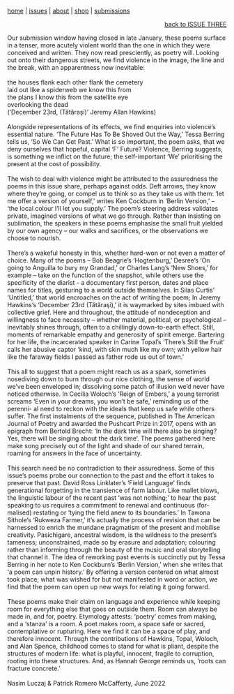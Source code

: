 [home](index.md) | [issues](issues.md) | [about](about.md) | [shop](shop.md)  |  [submissions](submit.md)

<div align="right">
  <a href="issuethree.html">back to ISSUE THREE</a>
</div>

Our submission window having closed in late January, these poems 
surface in a tenser, more acutely violent world than the one in which 
they were conceived and written. They now read presciently, as poetry 
will. Looking out onto their dangerous streets, we find violence in the 
image, the line and the break, with an apparentness now inevitable: <br>
<br>
the houses flank each other flank the cemetery <br>
laid out like a spiderweb we know this from <br>
the plans I know this from the satellite eye <br>
overlooking the dead <br>
(‘December 23rd, (Tătăraşi)’ Jeremy Allan Hawkins) <br>
<br>
Alongside representations of its effects, we find enquiries into violence’s 
essential nature. ‘The Future Has To Be Shoved Out the Way,’ Tessa 
Berring tells us, ‘So We Can Get Past.’ What is so important, the poem 
asks, that we deny ourselves that hopeful, capital ‘F’ Future? Violence, 
Berring suggests, is something we inflict on the future; the self-important 
‘We’ prioritising the present at the cost of possibility. <br>
<br>
The wish to deal with violence might be attributed to the assuredness 
the poems in this issue share, perhaps against odds. Deft arrows, they 
know where they’re going, or compel us to think so as they take us with 
them: ‘let me offer a version of yourself,’ writes Ken Cockburn in ‘Berlin 
Version,’ – ‘the local colour I’ll let you supply.’ The poem’s steering address 
validates private, imagined versions of what we go through. Rather than 
insisting on sublimation, the speakers in these poems emphasise the small
fruit yielded by our own agency – our walks and sacrifices, or the observations 
we choose to nourish. <br>
<br>
There’s a wakeful honesty in this, whether hard-won or not even a matter 
of choice. Many of the poems – Bob Beagrie’s ‘Hogtenburg,’ Desree’s 
‘On going to Anguilla to bury my Grandad,’ or Charles Lang’s ‘New Shoes,’ 
for example – take on the function of the snapshot, while others use the
specificity of the diarist - a documentary first person, dates and place names 
for titles, gesturing to a world outside themselves. In Silas Curtis’ ‘Untitled,’ 
that world encroaches on the act of writing the poem; In Jeremy Hawkins’s
‘December 23rd (Tătăraşi),’ it is waymarked by sites imbued with collective 
grief. Here and throughout, the attitude of nondeception and willingness to 
face necessity – whether material, political, or psychological – inevitably 
shines through, often to a chillingly down-to-earth effect. Still, moments 
of remarkable empathy and generosity of spirit emerge. Bartering for her life, 
the incarcerated speaker in Carine Topal’s ‘There’s Still the Fruit’ calls her 
abusive captor ‘kind, with skin much like my own; with yellow hair like 
the faraway fields I passed as father rode us out of town.’ <br>
<br>
This all to suggest that a poem might reach us as a spark, sometimes 
nosediving down to burn through our nice clothing, the sense of world 
we’ve been enveloped in; dissolving some patch of illusion we’d never 
have noticed otherwise. In Cecilia Woloch’s ‘Reign of Embers,’ a young 
terrorist screams ‘Even in your dreams, you won’t be safe,’ reminding us 
of the perenni- al need to reckon with the ideals that keep us safe while 
others suffer. The first instalments of the sequence, published in The 
American Journal of Poetry and awarded the Pushcart Prize in 2017, 
opens with an epigraph from Bertold Brecht: ‘In the dark time will there 
also be singing? Yes, there will be singing about the dark time’. The 
poems gathered here make song precisely out of the light and shade of 
our shared terrain, roaming for answers in the face of uncertainty. <br>
<br>
This search need be no contradiction to their assuredness. Some of this 
issue’s poems probe our connection to the past and the effort it takes to 
preserve that past. David Ross Linklater’s ‘Field Language’ finds 
generational forgetting in the transience of farm labour. Like mallet
blows, the linguistic labour of the recent past ‘was not nothing;’ to 
hear the past speaking to us requires a commitment to renewal and 
continuous (for- malised) restating or ‘tying the field anew to its 
boundaries.’ In Tawona Sithole’s ‘Rukweza Farmer,’ it’s actually 
the process of revision that can be harnessed to enrich the mundane 
pragmatism of the present and mobilise creativity. Pasichigare, ancestral 
wisdom, is the wildness to the present’s tameness; unconstrained, 
made so by erasure and adaptation; colouring rather than informing 
through the beauty of the music and oral storytelling that channel it. 
The idea of reworking past events is succinctly put by Tessa Berring 
in her note to Ken Cockburn’s ‘Berlin Version,’ when she writes that 
‘a poem can unpin history.’ By offering a version centered on what 
almost took place, what was wished for but not manifested in word 
or action, we find that the poem can open up new ways for relating 
it going forward. <br>
<br>
These poems make their claim on language and experience while 
keeping room for everything else that goes on outside them. Room 
can always be made in, and for, poetry. Etymology attests: ‘poetry’
 comes from making, and a ‘stanza’ is a room. A poet makes room, 
a space safe or sacred, contemplative or rupturing. Here we find it 
can be a space of play, and therefore innocent. Through the contributions 
of Hawkins, Topal, Woloch, and Alan Spence, childhood comes to 
stand for what is pliant, despite the structures of modern life: what 
is playful, innocent, fragile to corruption, rooting into these structures. 
And, as Hannah George reminds us, ‘roots can fracture concrete.’ <br>
<br>
Nasim Luczaj & Patrick Romero McCafferty, June 2022 <br>
